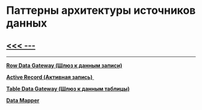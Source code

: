 # Паттерны архитектуры источников данных

## [<<< ---](../PoEAA.md)

---

[**Row Data Gateway (Шлюз к данным записи)**](sourcedata/rowdatagateway.md)

[**Active Record (Активная запись)** ](sourcedata/activerecord.md)

[**Table Data Gateway (Шлюз к данным таблицы)**](sourcedata/tabledatagateway.md)

[**Data Mapper**](sourcedata/datamapper.md)